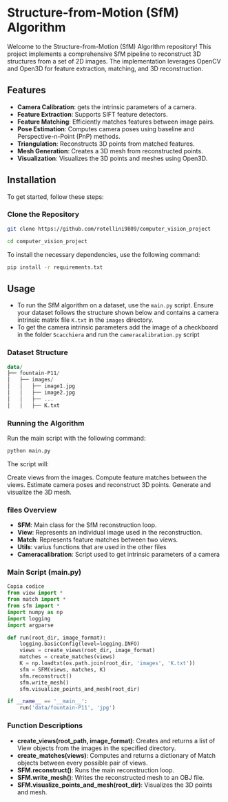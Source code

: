 # Structure-from-Motion (SfM) Algorithm

Welcome to the Structure-from-Motion (SfM) Algorithm repository! This project implements a comprehensive SfM pipeline to reconstruct 3D structures from a set of 2D images. The implementation leverages OpenCV and Open3D for feature extraction, matching, and 3D reconstruction.

## Features

- **Camera Calibration**: gets the intrinsic parameters of a camera.
- **Feature Extraction**: Supports SIFT feature detectors.
- **Feature Matching**: Efficiently matches features between image pairs.
- **Pose Estimation**: Computes camera poses using baseline and Perspective-n-Point (PnP) methods.
- **Triangulation**: Reconstructs 3D points from matched features.
- **Mesh Generation**: Creates a 3D mesh from reconstructed points.
- **Visualization**: Visualizes the 3D points and meshes using Open3D.

## Installation

To get started, follow these steps:

### Clone the Repository

```bash
git clone https://github.com/rotellini9809/computer_vision_project

cd computer_vision_project
```

To install the necessary dependencies, use the following command:

```bash
pip install -r requirements.txt
```

## Usage

- To run the SfM algorithm on a dataset, use the `main.py` script. Ensure your dataset follows the structure shown below and contains a camera intrinsic matrix file `K.txt` in the `images` directory.
- To get the camera intrinsic parameters add the image of a checkboard in the folder `Scacchiera` and run the `cameracalibration.py` script

### Dataset Structure

```kotlin
data/
├── fountain-P11/
│   ├── images/
│   │   ├── image1.jpg
│   │   ├── image2.jpg
│   │   ├── ...
│   │   ├── K.txt
```

### Running the Algorithm
Run the main script with the following command:

``` bash
python main.py
```

The script will:

Create views from the images.
Compute feature matches between the views.
Estimate camera poses and reconstruct 3D points.
Generate and visualize the 3D mesh.

### files Overview
- **SFM**: Main class for the SfM reconstruction loop.
- **View**: Represents an individual image used in the reconstruction.
- **Match**: Represents feature matches between two views.
- **Utils**: varius functions that are used in the other files
- **Cameracalibration**: Script used to get intrinsic parameters of a camera

### Main Script (main.py)
``` python
Copia codice
from view import *
from match import *
from sfm import *
import numpy as np
import logging
import argparse

def run(root_dir, image_format):
    logging.basicConfig(level=logging.INFO)
    views = create_views(root_dir, image_format)
    matches = create_matches(views)
    K = np.loadtxt(os.path.join(root_dir, 'images', 'K.txt'))
    sfm = SFM(views, matches, K)
    sfm.reconstruct()
    sfm.write_mesh()
    sfm.visualize_points_and_mesh(root_dir)

if __name__ == '__main__':
    run('data/fountain-P11', 'jpg')
```

### Function Descriptions
- **create_views(root_path, image_format)**: Creates and returns a list of View objects from the images in the specified directory.
- **create_matches(views)**: Computes and returns a dictionary of Match objects between every possible pair of views.
- **SFM.reconstruct()**: Runs the main reconstruction loop.
- **SFM.write_mesh()**: Writes the reconstructed mesh to an OBJ file.
- **SFM.visualize_points_and_mesh(root_dir)**: Visualizes the 3D points and mesh.
